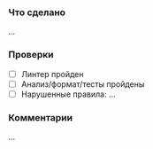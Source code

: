 ### Что сделано
...

### Проверки
- [ ] Линтер пройден
- [ ] Анализ/формат/тесты пройдены
- [ ] Нарушенные правила: ...

### Комментарии
...
